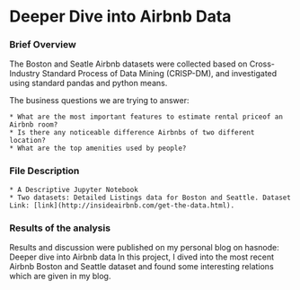 # Deeper Dive into Airbnb Data
### Brief Overview

The Boston and Seatle Airbnb datasets were collected based on Cross-Industry Standard Process of Data Mining (CRISP-DM), and investigated using standard pandas and python means.

The business questions we are trying to answer:

    * What are the most important features to estimate rental priceof an Airbnb room?
    * Is there any noticeable difference Airbnbs of two different location?
    * What are the top amenities used by people?

### File Description

    * A Descriptive Jupyter Notebook
    * Two datasets: Detailed Listings data for Boston and Seattle. Dataset Link: [link](http://insideairbnb.com/get-the-data.html).

### Results of the analysis

Results and discussion were published on my personal blog on hasnode: Deeper dive into Airbnb data
In this project, I dived into the most recent Airbnb Boston and Seattle dataset and found some interesting relations which are given in my blog.
